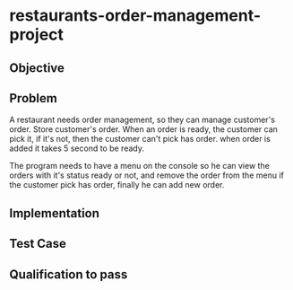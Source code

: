 # restaurants-order-management-project

## Objective 

## Problem
A restaurant needs order management, so they can manage customer's order.
Store customer's order.
When an order is ready, the customer can pick it, 
if it's not, then the customer can't pick has order. 
when order is added it takes 5 second to be ready.

The program needs to have a menu on the console so he can view the orders with it's status ready or not, and remove the order from the menu if the customer pick has order, finally he can add new order. 

## Implementation 

## Test Case 

## Qualification to pass 